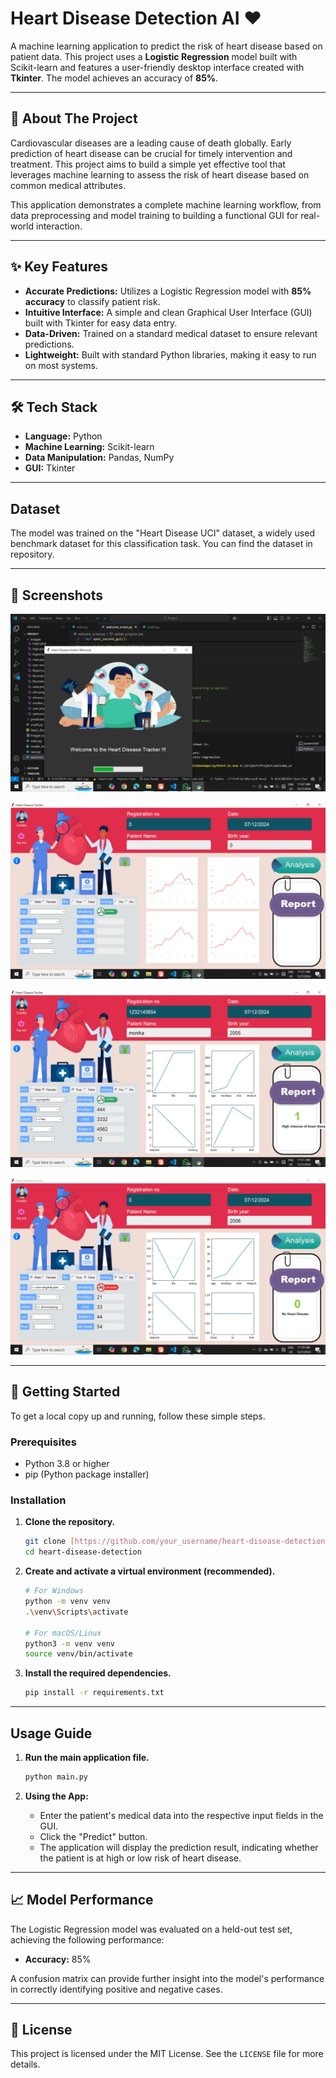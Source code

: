 # Heart Disease Detection AI ❤️

A machine learning application to predict the risk of heart disease based on patient data. This project uses a **Logistic Regression** model built with Scikit-learn and features a user-friendly desktop interface created with **Tkinter**. The model achieves an accuracy of **85%**.



---

## 🚀 About The Project

Cardiovascular diseases are a leading cause of death globally. Early prediction of heart disease can be crucial for timely intervention and treatment. This project aims to build a simple yet effective tool that leverages machine learning to assess the risk of heart disease based on common medical attributes.

This application demonstrates a complete machine learning workflow, from data preprocessing and model training to building a functional GUI for real-world interaction.

---

## ✨ Key Features

* **Accurate Predictions:** Utilizes a Logistic Regression model with **85% accuracy** to classify patient risk.
* **Intuitive Interface:** A simple and clean Graphical User Interface (GUI) built with Tkinter for easy data entry.
* **Data-Driven:** Trained on a standard medical dataset to ensure relevant predictions.
* **Lightweight:** Built with standard Python libraries, making it easy to run on most systems.

---

## 🛠️ Tech Stack

* **Language:** Python
* **Machine Learning:** Scikit-learn
* **Data Manipulation:** Pandas, NumPy
* **GUI:** Tkinter

---

## Dataset

The model was trained on the "Heart Disease UCI" dataset, a widely used benchmark dataset for this classification task. You can find the dataset in repository.

---

## 📸 Screenshots

![Application GUI](Documentation/Screenshots/welcome_screen.png) 

![Application GUI](Documentation/Screenshots/home_page.PNG)

![Application GUI](Documentation/Screenshots/disease.png) 

![Application GUI](Documentation/Screenshots/healthy.PNG)


---

## 🏁 Getting Started

To get a local copy up and running, follow these simple steps.

### Prerequisites

* Python 3.8 or higher
* pip (Python package installer)

### Installation

1.  **Clone the repository.**
    ```sh
    git clone [https://github.com/your_username/heart-disease-detection.git](https://github.com/your_username/heart-disease-detection.git)
    cd heart-disease-detection
    ```

2.  **Create and activate a virtual environment (recommended).**
    ```sh
    # For Windows
    python -m venv venv
    .\venv\Scripts\activate

    # For macOS/Linux
    python3 -m venv venv
    source venv/bin/activate
    ```

3.  **Install the required dependencies.**
    ```sh
    pip install -r requirements.txt
    ```
  

---

## Usage Guide

1.  **Run the main application file.**
    ```sh
    python main.py
    ```


2.  **Using the App:**
    * Enter the patient's medical data into the respective input fields in the GUI.
    * Click the "Predict" button.
    * The application will display the prediction result, indicating whether the patient is at high or low risk of heart disease.

---

## 📈 Model Performance

The Logistic Regression model was evaluated on a held-out test set, achieving the following performance:

* **Accuracy:** 85%

A confusion matrix can provide further insight into the model's performance in correctly identifying positive and negative cases.



---

## 📄 License

This project is licensed under the MIT License. See the `LICENSE` file for more details.
